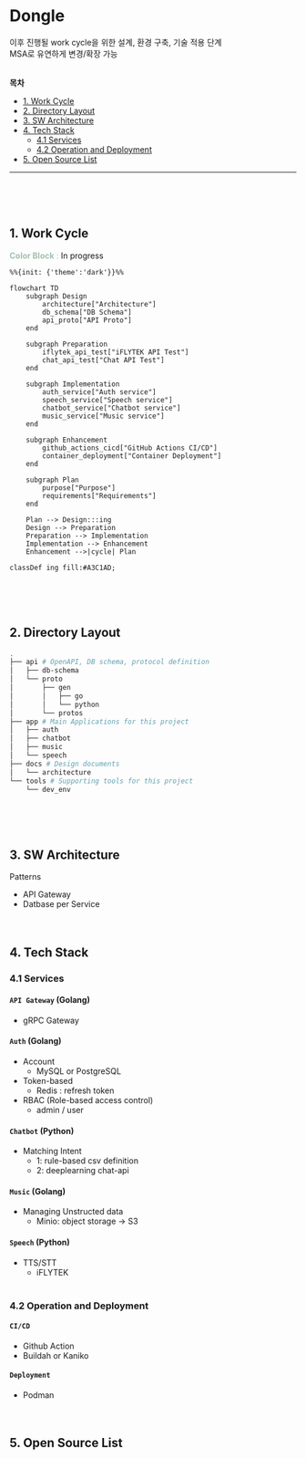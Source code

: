# Dongle

이후 진행될 work cycle을 위한 설계, 환경 구축, 기술 적용 단계<br>
MSA로 유연하게 변경/확장 가능<br><br>


**목차**
- [1. Work Cycle](#1-work-cycle)
- [2. Directory Layout](#2-directory-layout)
- [3. SW Architecture](#3-sw-architecture) 
- [4. Tech Stack](#4-tech-stack)
    - [4.1 Services](#41-services)
    - [4.2 Operation and Deployment](#42-operation-and-deployment)
- [5. Open Source List](#5-open-source-list)
---
<br><br><br>



## 1. Work Cycle
<span style="color:#A3C1AD">**Color Block** : </span>In progress

<!-- theme [default, neutral, dark, forest, base] -->
```mermaid
%%{init: {'theme':'dark'}}%%

flowchart TD
    subgraph Design
        architecture["Architecture"]
        db_schema["DB Schema"]
        api_proto["API Proto"]
    end

    subgraph Preparation
        iflytek_api_test["iFLYTEK API Test"]
        chat_api_test["Chat API Test"]
    end

    subgraph Implementation
        auth_service["Auth service"]
        speech_service["Speech service"]
        chatbot_service["Chatbot service"]
        music_service["Music service"]
    end

    subgraph Enhancement
        github_actions_cicd["GitHub Actions CI/CD"]
        container_deployment["Container Deployment"]
    end

    subgraph Plan
        purpose["Purpose"]
        requirements["Requirements"]
    end

    Plan --> Design:::ing
    Design --> Preparation
    Preparation --> Implementation
    Implementation --> Enhancement
    Enhancement -->|cycle| Plan

classDef ing fill:#A3C1AD;
```
<br><br><br>



## 2. Directory Layout

```bash
.
├── api # OpenAPI, DB schema, protocol definition
│   ├── db-schema
│   └── proto
│       ├── gen
│       │   ├── go
│       │   └── python
│       └── protos
├── app # Main Applications for this project
│   ├── auth
│   ├── chatbot
│   ├── music
│   └── speech
├── docs # Design documents
│   └── architecture
└── tools # Supporting tools for this project
    └── dev_env
``````
<br><br><br>



## 3. SW Architecture
Patterns
- API Gateway
- Datbase per Service
<br><br><br>



## 4. Tech Stack

### 4.1 Services

#### `API Gateway` (Golang)
- gRPC Gateway

#### `Auth` (Golang)
- Account
    - MySQL or PostgreSQL
- Token-based
    - Redis : refresh token
- RBAC (Role-based access control)
    -   admin / user

#### `Chatbot` (Python)
- Matching Intent
    - 1: rule-based csv definition
    - 2: deeplearning chat-api
#### `Music` (Golang)
- Managing Unstructed data
    - Minio: object storage -> S3

#### `Speech` (Python)
- TTS/STT
    - iFLYTEK
<br><br>


### 4.2 Operation and Deployment

#### `CI/CD`
- Github Action
- Buildah or Kaniko
#### `Deployment`
- Podman
<br><br><br>



## 5. Open Source List